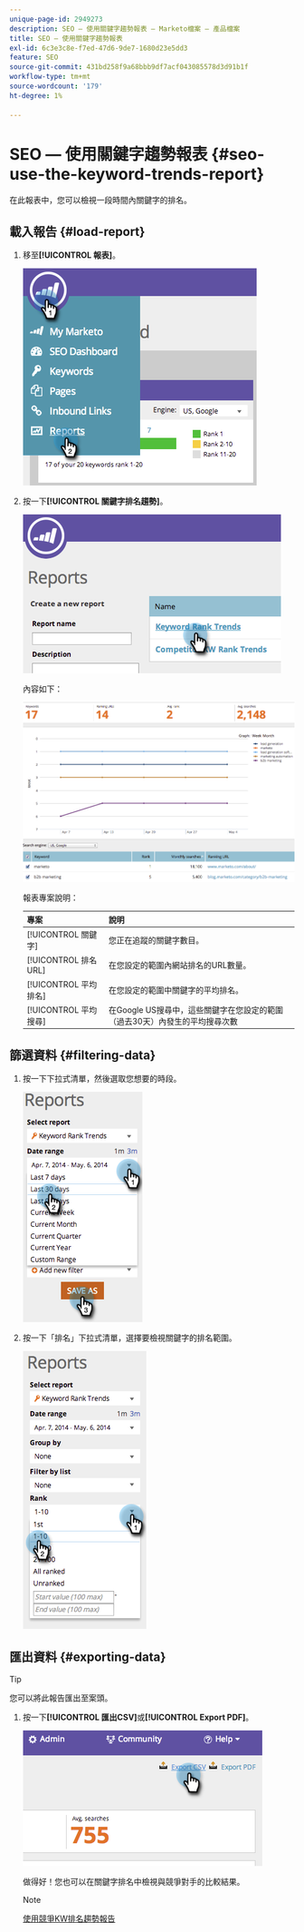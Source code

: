 ```yaml
---
unique-page-id: 2949273
description: SEO — 使用關鍵字趨勢報表 — Marketo檔案 — 產品檔案
title: SEO — 使用關鍵字趨勢報表
exl-id: 6c3e3c8e-f7ed-47d6-9de7-1680d23e5dd3
feature: SEO
source-git-commit: 431bd258f9a68bbb9df7acf043085578d3d91b1f
workflow-type: tm+mt
source-wordcount: '179'
ht-degree: 1%

---
```


# SEO — 使用關鍵字趨勢報表 {#seo-use-the-keyword-trends-report}

在此報表中，您可以檢視一段時間內關鍵字的排名。

## 載入報告 {#load-report}

1. 移至&#x200B;**[!UICONTROL 報表]**。

   ![](assets/image2014-9-18-14-3a12-3a18.png)

1. 按一下&#x200B;**[!UICONTROL 關鍵字排名趨勢]**。

   ![](assets/image2014-9-18-14-3a13-3a14.png)

   內容如下：

   ![](assets/image2014-9-18-14-3a13-3a22.png)

   報表專案說明：

   | 專案 | 說明 |
   |---|---|
   | [!UICONTROL 關鍵字] | 您正在追蹤的關鍵字數目。 |
   | [!UICONTROL 排名URL] | 在您設定的範圍內網站排名的URL數量。 |
   | [!UICONTROL 平均 排名] | 在您設定的範圍中關鍵字的平均排名。 |
   | [!UICONTROL 平均 搜尋] | 在Google US搜尋中，這些關鍵字在您設定的範圍（過去30天）內發生的平均搜尋次數 |

## 篩選資料 {#filtering-data}

1. 按一下下拉式清單，然後選取您想要的時段。

   ![](assets/image2014-9-18-14-3a13-3a40.png)

1. 按一下「排名」下拉式清單，選擇要檢視關鍵字的排名範圍。

   ![](assets/image2014-9-18-14-3a13-3a57.png)

## 匯出資料 {#exporting-data}

>[!TIP]
>
>您可以將此報告匯出至案頭。

1. 按一下&#x200B;**[!UICONTROL 匯出CSV]**&#x200B;或&#x200B;**[!UICONTROL Export PDF]**。

   ![](assets/image2014-9-18-14-3a14-3a46.png)

   做得好！您也可以在關鍵字排名中檢視與競爭對手的比較結果。

   >[!NOTE]
   >
   >[使用競爭KW排名趨勢報告](/help/marketo/product-docs/additional-apps/seo/reports/seo-use-the-competitor-kw-trends-report.md)
